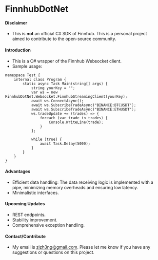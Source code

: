 # FinnhubDotNet

#### Disclaimer
- This is <b>not</b> an official C# SDK of Finnhub. This is a personal project aimed to contribute to the open-source community.

#### Introduction
- This is a C# wrapper of the Finnhub Websocket client.
- Sample usage:
```
namespace Test {
    internal class Program {
        static async Task Main(string[] args) {
            string yourKey = "";
            var ws = new FinnhubDotNet.Websocket.FinnhubStreamingClient(yourKey);
            await ws.ConnectAsync();
            await ws.SubscribeTradeAsync("BINANCE:BTCUSDT");
            await ws.SubscribeTradeAsync("BINANCE:ETHUSDT");
            ws.tradeUpdate += (trades) => {
                foreach (var trade in trades) {
                    Console.WriteLine(trade);
                }
            };

            while (true) {
                await Task.Delay(5000);
            }
        }
    }
}
```

#### Advantages
- Efficient data handling: The data receiving logic is implemented with a pipe, minimizing memory overheads and ensuring low latency.
- Minimalistic interfaces.

#### Upcoming Updates
- REST endpoints.
- Stability improvement.
- Comprehensive exception handling.

#### Contact/Contribute
- My email is zizh3ng@gmail.com. Please let me know if you have any suggestions or questions on this project.
